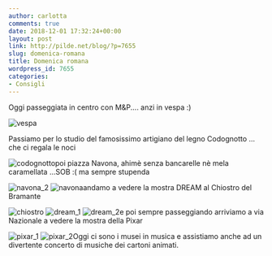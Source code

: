 ```yaml
---
author: carlotta
comments: true
date: 2018-12-01 17:32:24+00:00
layout: post
link: http://pilde.net/blog/?p=7655
slug: domenica-romana
title: Domenica romana
wordpress_id: 7655
categories:
- Consigli
---
```


Oggi passeggiata in centro con M&P.... anzi in vespa :)

![vespa](http://pilde.net/blog/wp-content/uploads/2019/01/vespa.png)

Passiamo per lo studio del famosissimo artigiano del legno Codognotto ... che ci regala le noci

![codognotto](http://pilde.net/blog/wp-content/uploads/2019/01/codognotto.jpg)poi piazza Navona, ahimè senza bancarelle nè mela caramellata ...SOB :( ma sempre stupenda

![navona_2](http://pilde.net/blog/wp-content/uploads/2019/01/navona_2.jpg) ![navona](http://pilde.net/blog/wp-content/uploads/2019/01/navona.jpg)andamo a vedere la mostra DREAM al Chiostro del Bramante

![chiostro](http://pilde.net/blog/wp-content/uploads/2019/01/chiostro.jpg) ![dream_1](http://pilde.net/blog/wp-content/uploads/2019/01/dream_1.png) ![dream_2](http://pilde.net/blog/wp-content/uploads/2019/01/dream_2.png)e poi sempre passeggiando arriviamo a via Nazionale a vedere la mostra della Pixar

![pixar_1](http://pilde.net/blog/wp-content/uploads/2019/01/pixar_1.png) ![pixar_2](http://pilde.net/blog/wp-content/uploads/2019/01/pixar_2.png)Oggi ci sono i musei in musica e assistiamo anche ad un divertente concerto di musiche dei cartoni animati.
